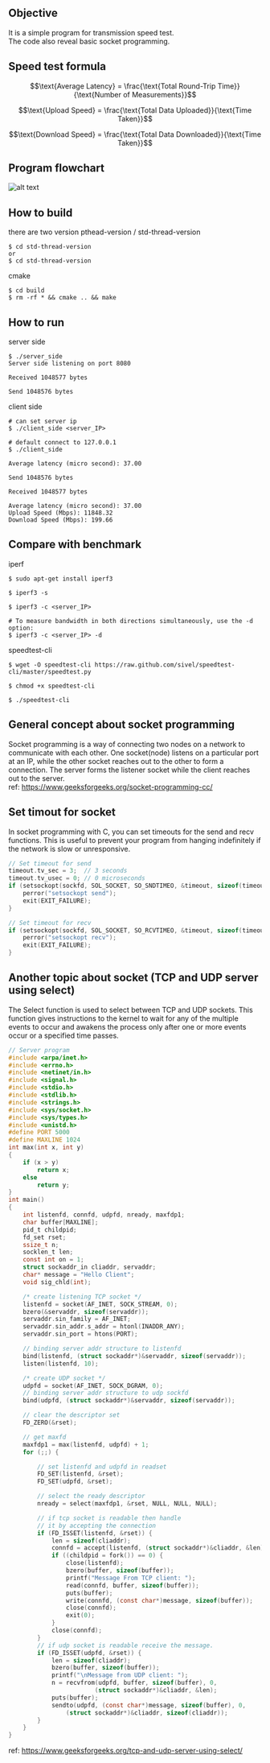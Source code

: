 ## Objective
It is a simple program for transmission speed test. \
The code also reveal basic socket programming.

## Speed test formula

$$\text{Average Latency} = \frac{\text{Total Round-Trip Time}}{\text{Number of Measurements}}$$

$$\text{Upload Speed} = \frac{\text{Total Data Uploaded}}{\text{Time Taken}}$$

$$\text{Download Speed} = \frac{\text{Total Data Downloaded}}{\text{Time Taken}}$$

## Program flowchart
![alt text](doc/speed-test.png)

## How to build
there are two version pthead-version / std-thread-version
```console
$ cd std-thread-version
or
$ cd std-thread-version
```
cmake
```console
$ cd build
$ rm -rf * && cmake .. && make
```

## How to run
server side
```console
$ ./server_side 
Server side listening on port 8080

Received 1048577 bytes

Send 1048576 bytes
```
client side
```console
# can set server ip
$ ./client_side <server_IP>

# default connect to 127.0.0.1
$ ./client_side 

Average latency (micro second): 37.00

Send 1048576 bytes

Received 1048577 bytes

Average latency (micro second): 37.00
Upload Speed (Mbps): 11848.32
Download Speed (Mbps): 199.66
```

## Compare with benchmark
iperf
```console
$ sudo apt-get install iperf3

$ iperf3 -s

$ iperf3 -c <server_IP>

# To measure bandwidth in both directions simultaneously, use the -d option:
$ iperf3 -c <server_IP> -d
```
speedtest-cli
```console
$ wget -O speedtest-cli https://raw.github.com/sivel/speedtest-cli/master/speedtest.py

$ chmod +x speedtest-cli

$ ./speedtest-cli
```
## General concept about socket programming
Socket programming is a way of connecting two nodes on a network to communicate with each other. One socket(node) listens on a particular port at an IP, while the other socket reaches out to the other to form a connection. The server forms the listener socket while the client reaches out to the server. \
ref: https://www.geeksforgeeks.org/socket-programming-cc/

## Set timout for socket
In socket programming with C, you can set timeouts for the send and recv functions. This is useful to prevent your program from hanging indefinitely if the network is slow or unresponsive.
```C
// Set timeout for send
timeout.tv_sec = 3;  // 3 seconds
timeout.tv_usec = 0; // 0 microseconds
if (setsockopt(sockfd, SOL_SOCKET, SO_SNDTIMEO, &timeout, sizeof(timeout)) < 0) {
	perror("setsockopt send");
	exit(EXIT_FAILURE);
}

// Set timeout for recv
if (setsockopt(sockfd, SOL_SOCKET, SO_RCVTIMEO, &timeout, sizeof(timeout)) < 0) {
	perror("setsockopt recv");
	exit(EXIT_FAILURE);
}
```

## Another topic about socket (TCP and UDP server using select)
The Select function is used to select between TCP and UDP sockets. This function gives instructions to the kernel to wait for any of the multiple events to occur and awakens the process only after one or more events occur or a specified time passes.
```C
// Server program 
#include <arpa/inet.h> 
#include <errno.h> 
#include <netinet/in.h> 
#include <signal.h> 
#include <stdio.h> 
#include <stdlib.h> 
#include <strings.h> 
#include <sys/socket.h> 
#include <sys/types.h> 
#include <unistd.h> 
#define PORT 5000 
#define MAXLINE 1024 
int max(int x, int y) 
{ 
	if (x > y) 
		return x; 
	else
		return y; 
} 
int main() 
{ 
	int listenfd, connfd, udpfd, nready, maxfdp1; 
	char buffer[MAXLINE]; 
	pid_t childpid; 
	fd_set rset; 
	ssize_t n; 
	socklen_t len; 
	const int on = 1; 
	struct sockaddr_in cliaddr, servaddr; 
	char* message = "Hello Client"; 
	void sig_chld(int); 

	/* create listening TCP socket */
	listenfd = socket(AF_INET, SOCK_STREAM, 0); 
	bzero(&servaddr, sizeof(servaddr)); 
	servaddr.sin_family = AF_INET; 
	servaddr.sin_addr.s_addr = htonl(INADDR_ANY); 
	servaddr.sin_port = htons(PORT); 

	// binding server addr structure to listenfd 
	bind(listenfd, (struct sockaddr*)&servaddr, sizeof(servaddr)); 
	listen(listenfd, 10); 

	/* create UDP socket */
	udpfd = socket(AF_INET, SOCK_DGRAM, 0); 
	// binding server addr structure to udp sockfd 
	bind(udpfd, (struct sockaddr*)&servaddr, sizeof(servaddr)); 

	// clear the descriptor set 
	FD_ZERO(&rset); 

	// get maxfd 
	maxfdp1 = max(listenfd, udpfd) + 1; 
	for (;;) { 

		// set listenfd and udpfd in readset 
		FD_SET(listenfd, &rset); 
		FD_SET(udpfd, &rset); 

		// select the ready descriptor 
		nready = select(maxfdp1, &rset, NULL, NULL, NULL); 

		// if tcp socket is readable then handle 
		// it by accepting the connection 
		if (FD_ISSET(listenfd, &rset)) { 
			len = sizeof(cliaddr); 
			connfd = accept(listenfd, (struct sockaddr*)&cliaddr, &len); 
			if ((childpid = fork()) == 0) { 
				close(listenfd); 
				bzero(buffer, sizeof(buffer)); 
				printf("Message From TCP client: "); 
				read(connfd, buffer, sizeof(buffer)); 
				puts(buffer); 
				write(connfd, (const char*)message, sizeof(buffer)); 
				close(connfd); 
				exit(0); 
			} 
			close(connfd); 
		} 
		// if udp socket is readable receive the message. 
		if (FD_ISSET(udpfd, &rset)) { 
			len = sizeof(cliaddr); 
			bzero(buffer, sizeof(buffer)); 
			printf("\nMessage from UDP client: "); 
			n = recvfrom(udpfd, buffer, sizeof(buffer), 0, 
						(struct sockaddr*)&cliaddr, &len); 
			puts(buffer); 
			sendto(udpfd, (const char*)message, sizeof(buffer), 0, 
				(struct sockaddr*)&cliaddr, sizeof(cliaddr)); 
		} 
	} 
} 
```
ref: https://www.geeksforgeeks.org/tcp-and-udp-server-using-select/
